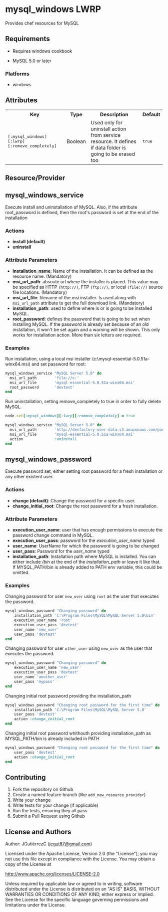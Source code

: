 mysql_windows LWRP
=================
Provides chef resources for MySQL

Requirements
------------

- Requires windows cookbook

- MySQL 5.0 or later


### Platforms
- windows



Attributes
----------
<table>
  <tr>
    <th>Key</th>
    <th>Type</th>
    <th>Description</th>
    <th>Default</th>
  </tr>
  <tr>
    <td><tt>[:mysql_windows][:lwrp][:remove_completely]</tt></td>
    <td>Boolean</td>
    <td>Used only for uninstall action from service resource. It defines if data folder is going to be erased too</td>
    <td><tt>true</tt></td>
  </tr>
</table>

## Resource/Provider

## mysql\_windows\_service

Execute install and uninstallation of MySQL. Also, if the attribute root_password is defined, then the root's password is set at the end of the installation

### Actions

- **install (default)**
- **uninstall**

### Attribute Parameters
- **installation_name**: Name of the installation. It can be defined as the resource name. (Mandatory)
- **msi\_url\_path**: absoute url where the installer is placed. This value may be specified as HTTP `(http://)`, FTP `(ftp://)`, or local `(file://)` source file locations. (Mandatory)
- **msi\_url\_file**: filename of the msi installer. Is used along with `msi_url_path` attribute to get the full download link. (Mandatory)
- **installation_path**: used to define where is or is going to be installed MySQL. 
- **root_password**: defines the password that is going to be set when installing MySQL. If the password is already set because of an old installation, it won't be set again and a warning will be shown. This only works for installation action. More than six letters are required.

### Examples

Run installation, using a local msi installer (c:\mysql-essential-5.0.51a-winx64.msi) and set password for root:

```ruby
mysql_windows_service "MySQL Server 5.0" do
  msi_url_path        'file://c:'
  msi_url_file        'mysql-essential-5.0.51a-winx64.msi'
  root_password		  'devtest'
end
```

Run uninstallation, setting remove_completely to true in order to fully delete MySQL.

```ruby
node.set[:mysql_windows][:lwrp][:remove_completely] = true

mysql_windows_service "MySQL Server 5.0" do
  msi_url_path        'http://devfactory-user-data.s3.amazonaws.com/packages/MySQL/windows'
  msi_url_file        'mysql-essential-5.0.51a-winx64.msi'
  action              :uninstall
end

```

## mysql\_windows\_password

Execute password set, either setting root password for a fresh installation or any other existent user.

### Actions

- **change (default)**: Change the password for a specific user. 
- **change_initial\_root**: Change the root password for a fresh installation.

### Attribute Parameters

- **execution\_user\_name**: user that has enough permissions to execute the password change command in MySQL.
- **execution\_user\_pass**: password for the _execution\_user\_name_ typed
- **user_name**: UserName for which the password is going to be changed
- **user_pass**: Password for the _user\_name_ typed
- **installation\_path**: Installation path where MySQL is installed. You can either include _/bin_ at the end of the _installation\_path_ or leave it like that. If MYSQL_PATH/bin is already added to PATH env variable, this could be omitted.

### Examples


Changing password for user `new_user` using `root` as the user that executes the password.

```ruby
mysql_windows_password "Changing passowrd" do
	installation_path 'C:\Program Files\MySQL\MySQL Server 5.0\bin'
	execution_user_name 'root'	
	execution_user_pass 'devtest'
	user_name 'new_user'
	user_pass 'devtest'
end 
```

Changing password for user `other_user` using `new_user` as the user that executes the password.

```ruby
mysql_windows_password "Changing passowrd" do
	execution_user_name 'new_user'	
	execution_user_pass 'devtest'
	user_name 'another_user'
	user_pass 'mypass'
end 
```

Changing initial root password providing the installation_path

```ruby
mysql_windows_password "Changing root password for the first time" do
	installation_path 'C:\Program Files\MySQL\MySQL Server 5.0'
	user_pass 'devtest'
	action :change_initial_root
end
```

Changing initial root password whithouth providing installation_path as MYSQL_PATH/bin is already included in PATH

```ruby
mysql_windows_password "Changing root password for the first time" do
	user_pass 'devtest'
	action :change_initial_root
end
```

Contributing
------------
1. Fork the repository on Github
2. Create a named feature branch (like `add_new_resource_provider`)
3. Write your change
4. Write tests for your change (if applicable)
5. Run the tests, ensuring they all pass
6. Submit a Pull Request using Github

License and Authors
-------------------
Author: JGutiérrezC (<jegut87@gmail.com>)


Licensed under the Apache License, Version 2.0 (the "License");
you may not use this file except in compliance with the License.
You may obtain a copy of the License at

<http://www.apache.org/licenses/LICENSE-2.0>

Unless required by applicable law or agreed to in writing, software
distributed under the License is distributed on an "AS IS" BASIS,
WITHOUT WARRANTIES OR CONDITIONS OF ANY KIND, either express or implied.
See the License for the specific language governing permissions and
limitations under the License.